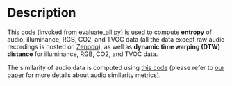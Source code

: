 # Description

This code (invoked from evaluate_all.py) is used to compute **entropy** of audio, illuminance, RGB, CO2, and TVOC data (all the data except raw audio recordings is hosted on [Zenodo](https://zenodo.org/record/8263497)), as well as **dynamic time warping (DTW) distance** for illuminance, RGB, CO2, and TVOC data. 

The similarity of audio data is computed using [this code](https://github.com/seemoo-lab/ubicomp19_zero_interaction_security/tree/master/Schemes/audio) (please refer to [our paper](https://arxiv.org/abs/2306.04458) for more details about audio similarity metrics). 
